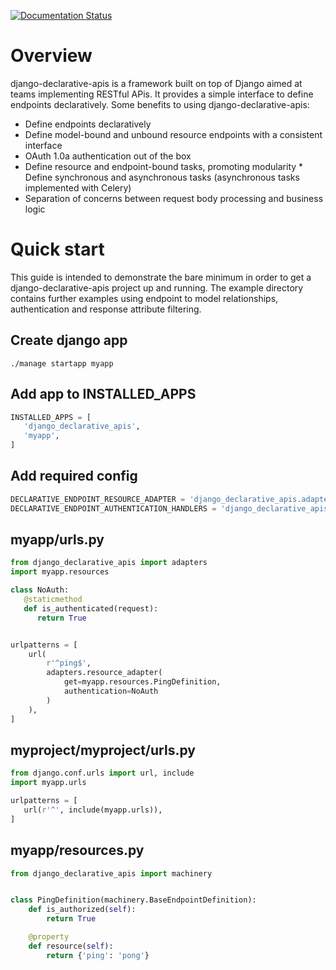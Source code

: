 [![Documentation Status](https://readthedocs.org/projects/django-declarative-apis/badge/?version=stable)](https://django-declarative-apis.readthedocs.io/en/stable/?badge=stable)


Overview
========

django-declarative-apis is a framework built on top of Django aimed at teams implementing RESTful APis. It provides a simple interface to define endpoints declaratively. Some benefits to using django-declarative-apis:

-   Define endpoints declaratively
-   Define model-bound and unbound resource endpoints with a consistent interface
-   OAuth 1.0a authentication out of the box
-   Define resource and endpoint-bound tasks, promoting modularity
    \* Define synchronous and asynchronous tasks (asynchronous tasks implemented with Celery)
-   Separation of concerns between request body processing and business logic


Quick start
===========

This guide is intended to demonstrate the bare minimum in order to get a django-declarative-apis project up and running. The example directory contains further examples using endpoint to model relationships, authentication and response attribute filtering.

Create django app
-----------------

``` sourceCode
./manage startapp myapp
```

Add app to INSTALLED\_APPS
--------------------------

``` python
INSTALLED_APPS = [
   'django_declarative_apis',
   'myapp',
]
```

Add required config
-------------------

``` python
DECLARATIVE_ENDPOINT_RESOURCE_ADAPTER = 'django_declarative_apis.adapters.EndpointResource'
DECLARATIVE_ENDPOINT_AUTHENTICATION_HANDLERS = 'django_declarative_apis.authentication.oauthlib.oauth1.TwoLeggedOauth1'
```

myapp/urls.py
-------------

``` python
from django_declarative_apis import adapters
import myapp.resources

class NoAuth:
   @staticmethod
   def is_authenticated(request):
      return True


urlpatterns = [
    url(
        r'^ping$',
        adapters.resource_adapter(
            get=myapp.resources.PingDefinition,
            authentication=NoAuth
        )
    ),
]
```

myproject/myproject/urls.py
---------------------------

``` python
from django.conf.urls import url, include
import myapp.urls

urlpatterns = [
   url(r'^', include(myapp.urls)),
]
```

myapp/resources.py
------------------

``` python
from django_declarative_apis import machinery


class PingDefinition(machinery.BaseEndpointDefinition):
    def is_authorized(self):
        return True

    @property
    def resource(self):
        return {'ping': 'pong'}
```
